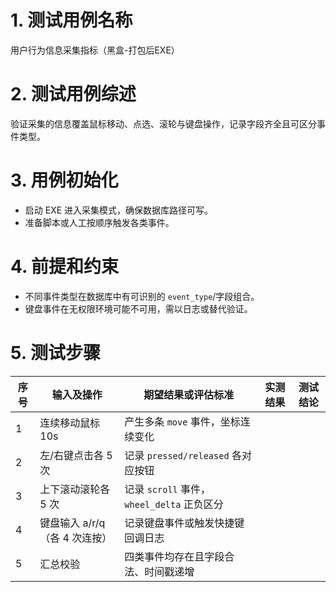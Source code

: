 # 1. 测试用例名称

用户行为信息采集指标（黑盒-打包后EXE）

# 2. 测试用例综述

验证采集的信息覆盖鼠标移动、点选、滚轮与键盘操作，记录字段齐全且可区分事件类型。

# 3. 用例初始化

- 启动 EXE 进入采集模式，确保数据库路径可写。
- 准备脚本或人工按顺序触发各类事件。

# 4. 前提和约束

- 不同事件类型在数据库中有可识别的 `event_type`/字段组合。
- 键盘事件在无权限环境可能不可用，需以日志或替代验证。

# 5. 测试步骤

| 序号 | 输入及操作 | 期望结果或评估标准 | 实测结果 | 测试结论 |
| --- | --- | --- | --- | --- |
| 1 | 连续移动鼠标 10s | 产生多条 `move` 事件，坐标连续变化 |  |  |
| 2 | 左/右键点击各 5 次 | 记录 `pressed/released` 各对应按钮 |  |  |
| 3 | 上下滚动滚轮各 5 次 | 记录 `scroll` 事件，`wheel_delta` 正负区分 |  |  |
| 4 | 键盘输入 a/r/q（各 4 次连按） | 记录键盘事件或触发快捷键回调日志 |  |  |
| 5 | 汇总校验 | 四类事件均存在且字段合法、时间戳递增 |  |  |
